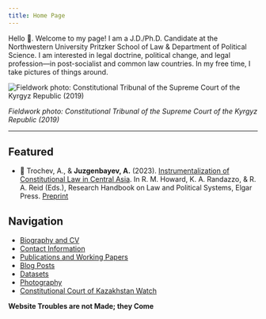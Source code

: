 ```yaml
---
title: Home Page
---
```


Hello 👋. Welcome to my page! I am a J.D./Ph.D. Candidate at the Northwestern University Pritzker School of Law & Department of Political Science. I am interested in legal doctrine, political change, and legal profession—in post-socialist and common law countries. In my free time, I take pictures of things around. 

![Fieldwork photo: Constitutional Tribunal of the Supreme Court of the Kyrgyz Republic (2019)](https://i.imgur.com/GcnmnQF.jpg)

*Fieldwork photo: Constitutional Tribunal of the Supreme Court of the Kyrgyz Republic (2019)*

---
## Featured

* 📖 Trochev, A., & **Juzgenbayev, A.** (2023). [Instrumentalization of Constitutional Law in Central Asia](pages/Instrumentalization%20of%20Constitutional%20Law%20in%20Central%20Asia.md). In R. M. Howard, K. A. Randazzo, & R. A. Reid (Eds.), Research Handbook on Law and Political Systems, Elgar Press. [Preprint](https://docs.google.com/viewer?url=https://github.com/juzgenbayev/quartz/raw/hugo/content/files/instrumentalization_paper.pdf)
## Navigation

* [Biography and CV](pages/Biography%20and%20CV.md)
* [Contact Information](pages/Contact%20Information.md)
* [Publications and Working Papers](pages/Publications%20and%20Working%20Papers.md)
* [Blog Posts](pages/Blog%20Posts.md)
* [Datasets](pages/Datasets.md)
* [Photography](pages/Photography.md)
* [Constitutional Court of Kazakhstan Watch](pages/Constitutional%20Court%20of%20Kazakhstan%20Watch.md)

 **Website Troubles are not Made; they Come**

